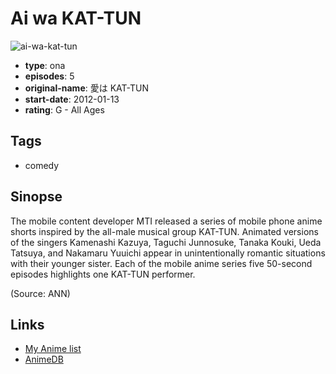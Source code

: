 # Ai wa KAT-TUN

![ai-wa-kat-tun](https://cdn.myanimelist.net/images/anime/5/36083.jpg)

-   **type**: ona
-   **episodes**: 5
-   **original-name**: 愛は KAT-TUN
-   **start-date**: 2012-01-13
-   **rating**: G - All Ages

## Tags

-   comedy

## Sinopse

The mobile content developer MTI released a series of mobile phone anime shorts inspired by the all-male musical group KAT-TUN. Animated versions of the singers Kamenashi Kazuya, Taguchi Junnosuke, Tanaka Kouki, Ueda Tatsuya, and Nakamaru Yuuichi appear in unintentionally romantic situations with their younger sister. Each of the mobile anime series five 50-second episodes highlights one KAT-TUN performer.

(Source: ANN)

## Links

-   [My Anime list](https://myanimelist.net/anime/12865/Ai_wa_KAT-TUN)
-   [AnimeDB](http://anidb.info/perl-bin/animedb.pl?show=anime&aid=8961)
